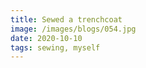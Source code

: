 ```yaml
---
title: Sewed a trenchcoat
image: /images/blogs/054.jpg
date: 2020-10-10
tags: sewing, myself
---
```

